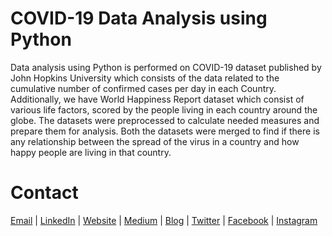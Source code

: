 # COVID-19 Data Analysis using Python
Data analysis using Python is performed on COVID-19 dataset published by John Hopkins University which consists of the data related to the cumulative number of confirmed cases per day in each Country. Additionally, we have World Happiness Report dataset which consist of various life factors, scored by the people living in each country around the globe. The datasets were preprocessed to calculate needed measures and prepare them for analysis. Both the datasets were merged to find if there is any relationship between the spread of the virus in a country and how happy people are living in that country.

# Contact
<a href="mailto:sanghvi_kavish@yahoo.in">Email</a> | <a href="https://www.linkedin.com/in/kavishsanghvi">LinkedIn</a> | <a href="https://kavishsanghvi.github.io">Website</a> | <a href="https://www.medium.com/@kavishsanghvi">Medium</a> | <a href="https://kavishsanghviblog.wordpress.com">Blog</a> | <a href="https://twitter.com/kavishsanghvi25">Twitter</a> | <a href="https://www.facebook.com/kavish.sanghvi.5">Facebook</a> | <a href="https://www.instagram.com/kavishsanghvi96">Instagram</a>
